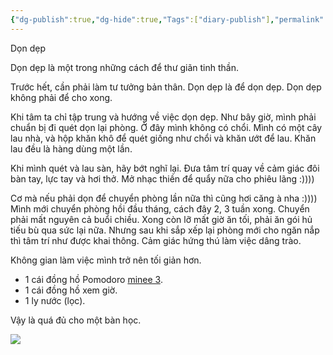 ```yaml
---
{"dg-publish":true,"dg-hide":true,"Tags":["diary-publish"],"permalink":"/ban-than/nhat-ky/nam-2023/thang-8/2023-08-21-don-dep/","hide":true,"dgPassFrontmatter":true}
---
```



Dọn dẹp

Dọn dẹp là một trong những cách để thư giãn tinh thần.

Trước hết, cần phải làm tư tưởng bản thân.
Dọn dẹp là để dọn dẹp.
Dọn dẹp không phải để cho xong.

Khi tâm ta chỉ tập trung và hướng về việc dọn dẹp.
Như bây giờ, mình phải chuẩn bị đi quét dọn lại phòng.
Ở đây mình không có chổi. Mình có một cây lau nhà, và hộp khăn khô để quét giống như chổi và khăn ướt để lau. Khăn lau đều là hàng dùng một lần.

Khi mình quét và lau sàn, hãy bớt nghĩ lại.
Đưa tâm trí quay về cảm giác đôi bàn tay, lực tay và hơi thở.
Mở nhạc thiền để quẩy nữa cho phiêu lãng :))))

Cơ mà nếu phải dọn để chuyển phòng lần nữa thì cũng hơi căng à nha :))))
Mình mới chuyển phòng hồi đầu tháng, cách đây 2, 3 tuần xong.
Chuyển phải mất nguyên cả buổi chiều. Xong còn lỡ mất giờ ăn tối, phải ăn gói hủ tiếu bù qua sức lại nữa.
Nhưng sau khi sắp xếp lại phòng mới cho ngăn nắp thì tâm trí như được khai thông. Cảm giác hứng thú làm việc dâng trào. 

Không gian làm việc mình trở nên tối giản hơn.
- 1 cái đồng hồ Pomodoro [minee 3](https://mineetimer.com/products/minee3).
- 1 cái đồng hồ xem giờ.
- 1 ly nước (lọc).

Vậy là quá đủ cho một bàn học.

![](https://i.imgur.com/ZErCxX7.jpeg)

